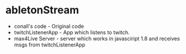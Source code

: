 # abletonStream

- conall's code - Original code
- twitchListenerApp - App which listens to twitch.
- max4Live Server - server which works in javasciript 1.8 and receives msgs from twitchListenerApp
